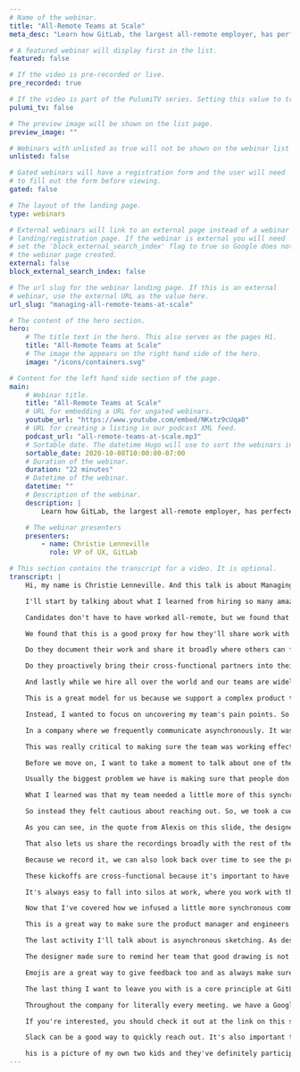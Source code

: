 ```yaml
---
# Name of the webinar.
title: "All-Remote Teams at Scale"
meta_desc: "Learn how GitLab, the largest all-remote employer, has perfected building remote teams. From hiring remote workers to reducing distractions for your team."

# A featured webinar will display first in the list.
featured: false

# If the video is pre-recorded or live.
pre_recorded: true

# If the video is part of the PulumiTV series. Setting this value to true will list the video in the "PulumiTV" section.
pulumi_tv: false

# The preview image will be shown on the list page.
preview_image: ""

# Webinars with unlisted as true will not be shown on the webinar list
unlisted: false

# Gated webinars will have a registration form and the user will need
# to fill out the form before viewing.
gated: false

# The layout of the landing page.
type: webinars

# External webinars will link to an external page instead of a webinar
# landing/registration page. If the webinar is external you will need
# set the 'block_external_search_index' flag to true so Google does not index
# the webinar page created.
external: false
block_external_search_index: false

# The url slug for the webinar landing page. If this is an external
# webinar, use the external URL as the value here.
url_slug: "managing-all-remote-teams-at-scale"

# The content of the hero section.
hero:
    # The title text in the hero. This also serves as the pages H1.
    title: "All-Remote Teams at Scale"
    # The image the appears on the right hand side of the hero.
    image: "/icons/containers.svg"

# Content for the left hand side section of the page.
main:
    # Webinar title.
    title: "All-Remote Teams at Scale"
    # URL for embedding a URL for ungated webinars.
    youtube_url: "https://www.youtube.com/embed/NKxtz9cUqa0"
    # URL for creating a listing in our podcast XML feed.
    podcast_url: "all-remote-teams-at-scale.mp3"
    # Sortable date. The datetime Hugo will use to sort the webinars in date order.
    sortable_date: 2020-10-08T10:00:00-07:00
    # Duration of the webinar.
    duration: "22 minutes"
    # Datetime of the webinar.
    datetime: ""
    # Description of the webinar.
    description: |
        Learn how GitLab, the largest all-remote employer, has perfected building and scaling remote teams. You'll learn how to hire remote workers and ways to collaborate without creating new distractions for your team.

    # The webinar presenters
    presenters:
        - name: Christie Lenneville
          role: VP of UX, GitLab

# This section contains the transcript for a video. It is optional.
transcript: |
    Hi, my name is Christie Lenneville. And this talk is about Managing All-Remote Teams at Scale. This topic is near and dear to my heart because I lead the U-X department at GitLab the world's largest remote first company for anyone who isn't familiar GitLab is an end-to-end dev-ops platform that enables teams to plan, manage, deploy, monitor and secure the software they're building. I feel so privileged to have had the opportunity to both hire and lead one of the largest all-remote U-X teams in the world Today I want to talk about my team's one-year Journey from 16 to 60 U-X leaders, product designers, researchers and technical writers including how we work remotely both with our developer and product peers and how we collaborate within our own U-X department.

    I'll start by talking about what I learned from hiring so many amazing remote professionals over the last year. When I joined GitLab in February of 2019, we had 16 U-X practitioners, 10 designers, two researchers and four technical writers Today, we have over 60 U-Xers who are located all around the world. It was an incredible investment in U-X and our product has definitely seen the benefits of having such a strong U-X team. We talked to a lot of amazing people as we grew the team and I want to share with you a few things that we found to be important for hiring people who’ll succeed in an all-remote environment While my focus was on U-X. I think these learnings are true for many. If not most remote roles First, we tend to hire people who have at least some experience working remote. After the events of the past few months. that will be almost everyone.

    Candidates don't have to have worked all-remote, but we found that experience working at least with a distributed team really helps. All remote isn't the right fit for everyone and that's okay. Some people really prefer working face-to-face and they don't realize it until they try things a different way. We also conduct all of our interviews remotely. A remote interview shows how well the candidate can communicate over video. Not everyone is comfortable with this. Some people really thrive when they can engage with the energy in a room. We also ask candidates to share a case study of work they've done that they're proud of.

    We found that this is a good proxy for how they'll share work with their team for U-X. It's important for us to understand do they only share their end result because if so, what we're really interested in is their process not just their final output, but how they got there. This context helps the entire team have a better understanding of why they're building what they're building. It also allows them to give critical input early in the process so that they can move faster and end up with a better result. We also want to understand how they share their day-to-day work with their team.

    Do they document their work and share it broadly where others can find it and comment on it? That asynchronous communication is really important when you're working with an all-remote team. Without it people naturally make assumptions which can really slow things down. It also means you can lose the historical context of the decisions you've made, either because that context is in a few people's heads, or maybe they've left the company. We also look for people who are great collaborators.

    Do they proactively bring their cross-functional partners into their process as early as possible or do they throw their work over the wall and expect someone to understand and implement it? In an all-remote company this is especially important because your peers can't just walk over to your desk to ask a question or give feedback When collaboration happens early and often a team can move much faster and again achieve better results. Now I think humility is always important but it's especially important in an all-remote company. You want people who are proactive about encouraging input. At Gitlab we call this having ‘short toes’ because it's unlikely that someone can step on them. We want people who seek out different opinions and probe to find where their own ideas might fail. Facilitating this type of cross-functional conversation is how you end up with a great product.

    And lastly while we hire all over the world and our teams are widely distributed across time zones. we do think about a candidate's team and working hours to make sure they won't feel isolated. Many of these are traits that are important in any role but we found them to be especially important in all remote. Very quickly, if you're wondering how our UX department works, we’re a matrixed team that reports through the engineering department. That means we have a cohesive U-X team with functional leaders who support their teams career growth and our overall U-X strategy, but every U-X practitioner is embedded in a larger cross-functional team of product managers, developers and quality engineers who they work with on a day-to-day basis.

    This is a great model for us because we support a complex product that requires deep subject matter expertise. It would be very difficult for our team to solve technical problems that they don't deeply understand. Now, let's talk about managing all remote at scale. When I joined GitLab almost two years ago, I knew that our team would be rapidly expanding. It was important for me to quickly understand both what was working well and where we had opportunities for improvement. So, I spent my first month mostly listening to the team. I didn't want to make assumptions based on previous experience because every team and its culture are different. The worst thing I could have done was to begin changing things that I didn't understand but were actually working well.

    Instead, I wanted to focus on uncovering my team's pain points. So it was basically an internal research project. Based on those conversations, here are some themes I uncovered. First, they wanted more design collaboration. They were getting good feedback from their product managers and engineering partners, but it was different than the feedback they knew they'd get from other U-Xers. Also, they wanted more collaboration with their product managers. They often felt like they were missing context that would help them better understand the business problem they were attempting to solve.

    In a company where we frequently communicate asynchronously. It was easy for important tech details to get obscured. They also wanted more context about work that was happening in other product areas. It's always easy to get siloed in your own little part of the product and this is especially true when you're all remote, but when you're designing end-to-end workflows, you really need to understand the larger problem that's being solved. You also need a way to understand possible dependencies and areas where you need to maintain consistency. And lastly, even though they were all remote, they still wanted to feel like they had work friends because the social aspect of work is important, too. So, my approach was this: most importantly we would keep the good things.

    This was really critical to making sure the team was working effectively, but, it was also key to building their trust. They needed to know that I wasn't going to come in and mess around with the good things they were already doing. Also, we agreed to run everything new as a pilot and I actively invited feedback from the team about how well changes were working. We also agreed that we would stop doing anything new that didn't show a clear improvement in their day-to-day jobs, and we would go into any new initiative assuming that at least part of it was wrong. This encouraged us to continue iterating to make it better.

    Before we move on, I want to take a moment to talk about one of the good things that GitLab does as a company that we had to make sure not to lose in the U-X department and that's trust our team. At GitLab, we work hard to hire real, good people and we expect them all to be a manager of one, meaning themselves. When you're working remote, it can be easy to fall into a micro-management trap, because you don't physically see people working. But at GitLab, we assess our team based on outcomes not the hours they put in. They can work whatever hours they want as long as they're meeting their commitments and communicating asynchronously both with questions and updates. We can see everyone's progress in the work they produce and because we trust them to manage themselves, they do.

    Usually the biggest problem we have is making sure that people don't overwork. So, as leaders we stay up to date on their personal velocity and the expectations from their team. And, when we see someone starting to work too many hours, we find out why and help them and their extended team adjust. As an all-remote company GitLab is very focused on asynchronous communication. What's interesting is that GitLab runs on GitLab. We use our own tool to get our daily work done. That means we communicate mostly in issues which are what other tools often called tickets and merge requests, which other companies make all pull requests. But synchronous communication can have a lot of value. It can be much faster and more successful to understand and ideate on problems face-to-face.

    What I learned was that my team needed a little more of this synchronous communication, but, the challenge was not to over-correct. We needed to remain primarily asynchronous while giving them more of the verbal conversations they felt they were missing. So, we brainstormed together and came up with a few ideas. One of the first initiatives we rolled out was a pair designer program. This was to address the team’s concern that they weren't getting the amount of feedback and collaboration that they wanted from their functional peers. For designers who work in an office, they can look across the aisle and have a pretty good idea of whether they would be interrupting someone's workflow with a question. But, in an all-remote team, they had no idea.

    So instead they felt cautious about reaching out. So, we took a cue from pair programming and began a paired design program where every designer is assigned to another designer who is their go-to person for ideation and feedback. We make sure to assign pairs in compatible time zones, but we also try to partner people who wouldn't normally work together. This gives everyone an opportunity to see product areas that they wouldn't otherwise. Every six months we switch the pairs up so that we get to know new people better and also experience other product areas more deeply. There are no constraints on how the pairs work together. Some like to meet ad-hoc while others have a regularly scheduled sync. This time is for them, so it's really about what works for their partnership.

    As you can see, in the quote from Alexis on this slide, the designers really like the program because they get a perspective that they wouldn't have gotten from working alone, and they learn more about what's happening across our entire product. Like I mentioned before, we base this initiative on the idea of pair programming. So it's a great approach for many roles, not just U-X. We also started holding a U-X showcase for one hour, every other week, again to increase everyone's visibility into work that was happening in other product areas. Everyone in the company is welcome to attend, but outside of U-X it's especially helpful for product managers and developers. In a U-X showcase four designers share for 15 minutes each and we record the conversation and post it on YouTube so that anyone who isn't available at that time can still take advantage.

    That also lets us share the recordings broadly with the rest of the company, so they know what we're up to. In fact, anyone in the world can review the showcases, because we upload them to YouTube. This is important in an open-source company like GitLab where millions of people may be interested in the work you're doing. The U-X showcase is one of my favorite activities because I always learn so much from my team. What I might have absorbed from just being around my team in an office, we take the time to to intentionally share.

    Because we record it, we can also look back over time to see the progression of work that we've done If you'd like to see an example, I’ve added a short link to a U-X showcase by Jeremy our brilliantly talented visual design lead In it, he talks about our upcoming migration from sketch to Figma, our newly updated color palettes, and our new U-X foundations team that focuses on design ops and our design system, which is called pajamas. At GitLab, teams try to work as asynchronously as they can. That's a core philosophy at our all-remote company because not everyone is in a time zone that allows them to be in the same place at the same time. But, we have found that at the beginning of a project it's often helpful to get the team together for a face-to-face discussion.

    These kickoffs are cross-functional because it's important to have U-X, the product manager, and engineers all on the same page. It offers an opportunity for the P-M to clarify the business goal and the engineers to note any known constraints. But more importantly, it allows the team to brainstorm together about potential solutions. The key to these kickoffs is to keep them short, usually 30 minutes or an hour. Make sure the team comes in with context about the problem to be solved and clearly set the scope of the problem that the team is solving. Also, we make sure to document both the discussion and the outcome so that we have a record of the decisions we've made and anyone who can't attend can easily catch up. And, as with every other meeting, we record these kickoffs and post them to YouTube for anyone who wants to see everything that happened.

    It's always easy to fall into silos at work, where you work with the same people all of the time, but when you work all-remote, this can become even more of a problem one way our U-X research and design system teams overcome this is with open office hours. They hold them every two-to-four weeks and everyone in the company is welcome. There's a standing invitation on the company calendar, but they also advertise in Slack as a reminder. People are invited to come with literally any question they may have It's an opportunity for people to learn more about the teams, but also to bring up thought-provoking ideas. This works really well for our UX team, but it can be helpful for nearly any kind of role. As technologists, we all have our own areas of deep expertise to share.

    Now that I've covered how we infused a little more synchronous communication into how we work, I'd also like to share some asynchronous activities we added that the team really values. First, some of our designers record video walkthroughs of their design work to keep their teams up-to-date. Prior to this, they likely shared low-fidelity sketches or wire frames with their team in issues. The video walkthrough is most appropriate for when a design is getting ready to move into development. The point of the walkthrough is to step the cross-functional team through a prototype, sharing the end-to-end workflow and rationale for the intended solution. They also talk about options that they thought about, but discarded for whatever reason.

    This is a great way to make sure the product manager and engineers all understand the design. This is the same thing that designers in a traditional company might do face-to-face, but in an all-remote company, we have to make an effort to ensure that everyone has access to the information they need. But, this isn't just useful in the context of designs. Our engineers and product managers create video walkthroughs too, that cover their own strategic decisions. As always, we post the video to YouTube, but we usually post a link to the video in the issue too, so that anyone can leave comments or questions. If you visit the short link on this slide, you can see an example from Kyle, one of our designers for the security section of our product.

    The last activity I'll talk about is asynchronous sketching. As designers we’re used to getting our cross-functional teams in a room with a whiteboard, sticky notes, and markers to brainstorm together. But when you're all-remote, you have to get creative about how you lead these collaborative activities. It's still possible though. Most importantly you want to start by documenting clear, simple instructions for the team to make sure they understand what's being asked of them. Then you need to offer them a space to collaborate. We often use a tool called Mural, but we also use GitLab issues. You can see example of that in the slide. You can see that a variety of people contributed sketches to this activity including developers and product managers.

    The designer made sure to remind her team that good drawing is not the point. She even pointed out that her own drawings were going to be ugly too. If you're interested, you can visit the short link on this slide to see the asynchronous sketching session that Sun Jung facilitated recently for her team. It's important to remember that when someone shares an idea asynchronously, they aren't going to get the same feedback, they’d naturally get in an in-person session, through body language or facial expressions, and that can be really nerve-racking. So, as the facilitator you have to make sure to encourage them with supportive comments.

    Emojis are a great way to give feedback too and as always make sure the results are documented someplace where everyone can find them. Everything I've talked about so far has been a more formal activity, but often times people want informal collaboration too So, one of our team members set up a Slack channel just for this purpose. When a designer wants to some ad-hoc feedback and their pair designer isn't available, or if they have some extra time to give feedback, they pop a note into the U-X co-working channel. I also see them posting designs there for quick a-sync feedback.

    The last thing I want to leave you with is a core principle at GitLab, which is: document everything. You may have noticed that throughout this presentation I frequently brought up the idea of documenting both your discussions and your outcomes. In an all-remote company, that's probably the single-most important thing you can do, because when you're remote you have to be intentional about sharing information. At GitLab, we document absolutely everything. In U-X, we document our designs and rationale in issues and videos and we document our research findings in a searchable repository that's accessible to everyone in the company.

    Throughout the company for literally every meeting. we have a Google Doc with an agenda and everyone helps document the discussions we make. This is an incredibly democratized and empowering way to work, because anyone can add a topic to the agenda. And lastly, we document our team processes in the company handbook which is accessible to anyone in the world. The handbook is kind of amazing. It has over 7,000 pages and we update it dozens of times every single day. Everyone in the company is responsible for keeping it up-to date because it's a real-time view into how we work.

    If you're interested, you should check it out at the link on this slide. The last thing I'll mention is that even though we work together through technology, we're all still human and it's important not to forget it. That's why we schedule hangouts that are purely social. In an office you'd have these conversations at lunch or when you pass someone in the hall, but in an all-remote company, you have to set aside time for the fun stuff. We also try to check on each other just to say hi.

    Slack can be a good way to quickly reach out. It's also important to remember to give positive feedback for the good work that your peers do. At GitLab, we have a dedicated Slack channel just for this purpose and it gets many, many messages every day. Also, anyone can nominate a pear for a discretionary bonus of $1,000 and our company goal is for 10% of the company to receive a bonus each month. And, lastly we actively remind each other that we don't have to hide our families from our work. Kids and pets are always welcome in our calls and when someone apologizes for the interruption, we invite an even bigger interruption. T

    his is a picture of my own two kids and they've definitely participated in a few meetings. So in conclusion, all-remote works, you just have to be intentional about it. Be proactive about reaching out. Reach out again, when you don't get the information you need. Record and share everything and document everything. And lastly, be human, be kind to yourself and others, because work is just another part of life. Thanks for joining me today. I hope you enjoyed our time together because I did. Feel free to connect with me on LinkedIn if you're interested. Take care.
---
```

